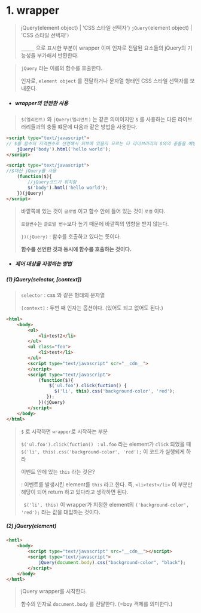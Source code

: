 # 1. wrapper

> jQuery(element object) | 'CSS 스타일 선택자')
> `jQuery(`element object) | 'CSS 스타일 선택자'`)`
>
> `_____` 으로 표시한 부분이 wrapper 이며 인자로 전달된 요소들의 jQuery의 기능성을 부가해서 반환한다. 

> `jQuery` 라는 이름의 함수를 호출한다. 
>
> 인자로, `element object` 를 전달하거나 문자열 형태인 CSS 스타일 선택자를 보내준다.

* ##### wrapper의 안전한 사용

> `$(엘리먼트)` 와 `jQuery(엘리먼트)`  는 같은 의미이지만 `$` 를 사용하는 다른 라이브러리들과의 충돌 떄문에 다음과 같은 방법을 사용한다. 

```html
<script type="text/javascript">
// $를 함수의 지역변수로 선언해서 외부에 있을지 모르는 타 라이브러리의 $와의 충돌을 예방
    jQuery('body').html('hello world');
</script>
```

```html
<script type="text/javascript">
//$대신 jQuery를 사용
    (function($){
        //jQuery코드가 위치함 
        $('body').hmtl('hello world');
    })(jQuery)
</script>
```

> 바깥쪽에 있는 것이 `글로벌` 이고 함수 안에 들어 있는 것이 `로컬` 이다. 
>
> `로컬변수`는 `글로벌 변수`보다 높기 때문에 바깥쪽의 영향을 받지 않는다. 
>
> `})(jQuery)` : 함수를 호출하고 있다는 뜻이다. 
>
> **함수를 선언한 것과 동시에 함수를 호출하는 것이다.** 

* ##### 제어 대상을 지정하는 방법 

##### (1) jQuery(selector, [context])

> `selector` : css 와 같은 형태의 문자열 
>
> `[context]` : 두번 째 인자는 옵션이다. (있어도 되고 없어도 된다.)

```html
<html>
	<body>
        <ul>
            <li>test2</li>
        </ul>
        <ul class="foo">
            <li>test</li>
        </ul>
        <script type="text/javascript" scr="__cdn__">
        </script>
        <script type="text/javascript">
        	(function($){
                $('ul.foo').click(fuction() {
                  $('li', this).css('background-color', 'red');
               });
            })(jQuery)
        </script>
    </body>
</html>
```

> `$` 로 시작하면 `wrapper`로 시작하는 부분 
>
> `$('ul.foo').click(fuction() ` : `ul.foo` 라는 element가 `click` 되었을 때 `$('li', this).css('background-color', 'red');` 이 코드가 실행되게 하라 
>
> 이벤트 안에 있는 `this` 라는 것은? 
>
> : 이벤트를 발생시킨 element를 `this` 라고 한다. 즉, `<li>test</li>` 이 부분만 해당이 되어 return 하고 있다라고 생각하면 된다. 
>
> ` $('li', this)` 이 wrapper가 지정한 element의 `('background-color', 'red');` 라는 값을 대입하는 것이다. 

##### (2) jQuery(element)

```html
<hmtl>
    <body>
        <script type="text/javascript" src="__cdn__"></script>
        <script type="text/javascript">
            jQuery(document.body).css("background-color", "black");
        </script>
    </body>
</hmtl>
```

> jQuery wrapper를 시작한다. 
>
> 함수의 인자로 `document.body` 를 전달한다. (=boy 객체를 의미한다.)

